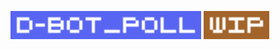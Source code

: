 <img alt="d-bot" src="https://raw.githubusercontent.com/d-suite/art/main/bot/poll/poll_long@vector.svg" style="height:45px; width: auto;"> <img alt="wip" src="https://raw.githubusercontent.com/d-suite/art/main/wip.svg" style="height:45px; width: auto;">
